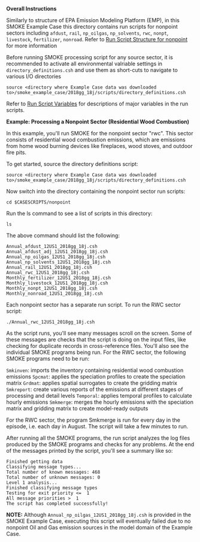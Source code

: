**Overall Instructions**

Similarly to structure of EPA Emission Modeling Platform (EMP), in this SMOKE Example Case this directory contains run scripts 
for nonpoint sectors including `afdust`, `rail`, `np_oilgas`, `np_solvents`, `rwc`, `nonpt`, `livestock`, `fertilizer`, `nonroad`. 
Refer to [Run Script Structure for nonpoint](https://github.com/CEMPD/SMOKE/wiki/A.-Overall-Instructions-on-Running-SMOKE-using-EPA's-Emissions-Modeling-Platforms#casescriptsnonpoint) for more information

Before running SMOKE processing script for any source sector, it is recommended to activate all environmental valriable settings in `directory_definitions.csh` and use them as short-cuts to navigate to various I/O directories

```
source <directory where Example Case data was downloaded to>/smoke_example_case/2018gg_18j/scripts/directory_definitions.csh
```

Refer to [Run Script Variables](https://github.com/CEMPD/SMOKE/wiki/A.-Overall-Instructions-on-Running-SMOKE-using-EPA's-Emissions-Modeling-Platforms#run-script-variables) for descriptions of major variables in the run scripts.


**Example: Processing a Nonpoint Sector (Residential Wood Combustion)**

In this example, you'll run SMOKE for the nonpoint sector "rwc". This sector consists of residential wood combustion emissions, which are emissions from home wood burning devices like fireplaces, wood stoves, and outdoor fire pits.

To get started, source the directory definitions script:

```
source <directory where Example Case data was downloaded to>/smoke_example_case/2018gg_18j/scripts/directory_definitions.csh
```

Now switch into the directory containing the nonpoint sector run scripts:

```
cd $CASESCRIPTS/nonpoint
```

Run the ls command to see a list of scripts in this directory:

```
ls
```

The above command should list the following:

```
Annual_afdust_12US1_2018gg_18j.csh
Annual_afdust_adj_12US1_2018gg_18j.csh
Annual_np_oilgas_12US1_2018gg_18j.csh
Annual_np_solvents_12US1_2018gg_18j.csh
Annual_rail_12US1_2018gg_18j.csh
Annual_rwc_12US1_2018gg_18j.csh
Monthly_fertilizer_12US1_2018gg_18j.csh
Monthly_livestock_12US1_2018gg_18j.csh
Monthly_nonpt_12US1_2018gg_18j.csh
Monthly_nonroad_12US1_2018gg_18j.csh
```

Each nonpoint sector has a separate run script. To run the RWC sector script:

```
./Annual_rwc_12US1_2018gg_18j.csh
```

As the script runs, you'll see many messages scroll on the screen. Some of these messages are checks that the script is doing on the input files, like checking for duplicate records in cross-reference files. You'll also see the individual SMOKE programs being run. For the RWC sector, the following SMOKE programs need to be run:

`Smkinven`: imports the inventory containing residential wood combustion emissions
`Spcmat`: applies the speciation profiles to create the speciation matrix
`Grdmat`: applies spatial surrogates to create the gridding matrix
`Smkreport`: create various reports of the emissions at different stages of processing and detail levels
`Temporal`: applies temporal profiles to calculate hourly emissions
`Smkmerge`: merges the hourly emissions with the speciation matrix and gridding matrix to create model-ready outputs

For the RWC sector, the program Smkmerge is run for every day in the episode, i.e. each day in August. The script will take a few minutes to run.

After running all the SMOKE programs, the run script analyzes the log files produced by the SMOKE programs and checks for any problems. At the end of the messages printed by the script, you'll see a summary like so:

```
Finished getting data
Classifying message types...
Total number of known messages: 468
Total number of unknown messages: 0
Level 1 analysis...
Finished classifying message types
Testing for exit priority <=  1
All message priorities >  1
The script has completed successfully!
```

**NOTE:** Although `Annual_np_oilgas_12US1_2018gg_18j.csh` is provided in the SMOKE Example Case, executing this script will eventually failed due to no nonpoint Oil and Gas emission sources in the model domain of the Example Case.
